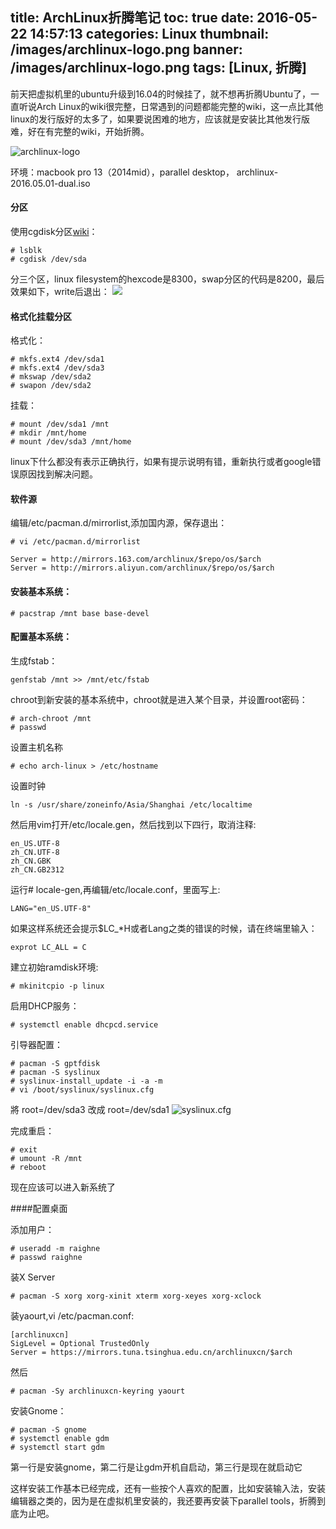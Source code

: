 title: ArchLinux折腾笔记
toc: true
date: 2016-05-22 14:57:13
categories: Linux
thumbnail: /images/archlinux-logo.png
banner: /images/archlinux-logo.png
tags: [Linux, 折腾]
---
前天把虚拟机里的ubuntu升级到16.04的时候挂了，就不想再折腾Ubuntu了，一直听说Arch Linux的wiki很完整，日常遇到的问题都能完整的wiki，这一点比其他linux的发行版好的太多了，如果要说困难的地方，应该就是安装比其他发行版难，好在有完整的wiki，开始折腾。

<!--more-->
![archlinux-logo](/images/archlinux-logo.png)

环境：macbook pro 13（2014mid），parallel desktop， archlinux-2016.05.01-dual.iso


#### 分区

使用cgdisk分区[wiki](https://wiki.archlinux.org/index.php/Gdisk#Gdisk_usage_summary)：

```
# lsblk
# cgdisk /dev/sda
```

分三个区，linux filesystem的hexcode是8300，swap分区的代码是8200，最后效果如下，write后退出：
![](/images/cgdisk.png)

#### 格式化挂载分区

格式化：
```
# mkfs.ext4 /dev/sda1
# mkfs.ext4 /dev/sda3
# mkswap /dev/sda2
# swapon /dev/sda2
```
挂载：
```
# mount /dev/sda1 /mnt
# mkdir /mnt/home
# mount /dev/sda3 /mnt/home
```
linux下什么都没有表示正确执行，如果有提示说明有错，重新执行或者google错误原因找到解决问题。

#### 软件源
编辑/etc/pacman.d/mirrorlist,添加国内源，保存退出：
```
# vi /etc/pacman.d/mirrorlist

Server = http://mirrors.163.com/archlinux/$repo/os/$arch
Server = http://mirrors.aliyun.com/archlinux/$repo/os/$arch

```

#### 安装基本系统：
```
# pacstrap /mnt base base-devel
```

#### 配置基本系统：
生成fstab：
```
genfstab /mnt >> /mnt/etc/fstab

```
chroot到新安装的基本系统中，chroot就是进入某个目录，并设置root密码：
```
# arch-chroot /mnt
# passwd
```
设置主机名称
```
# echo arch-linux > /etc/hostname
```
设置时钟
```
ln -s /usr/share/zoneinfo/Asia/Shanghai /etc/localtime
```
然后用vim打开/etc/locale.gen，然后找到以下四行，取消注释:
```
en_US.UTF-8
zh_CN.UTF-8
zh_CN.GBK
zh_CN.GB2312
```
运行# locale-gen,再编辑/etc/locale.conf，里面写上:
```
LANG="en_US.UTF-8"
```
如果这样系统还会提示$LC_*H或者Lang之类的错误的时候，请在终端里输入：

```
exprot LC_ALL = C

```


建立初始ramdisk环境:

```
# mkinitcpio -p linux
```

启用DHCP服务：
```
# systemctl enable dhcpcd.service
```
引导器配置：
```
# pacman -S gptfdisk
# pacman -S syslinux
# syslinux-install_update -i -a -m
# vi /boot/syslinux/syslinux.cfg
```
將 root=/dev/sda3 改成 root=/dev/sda1
![syslinux.cfg](/images/AL017.gif)

完成重启：
```
# exit
# umount -R /mnt
# reboot
```
现在应该可以进入新系统了

####配置桌面

添加用户：
```
# useradd -m raighne
# passwd raighne
```

装X Server
```
# pacman -S xorg xorg-xinit xterm xorg-xeyes xorg-xclock
```

装yaourt,vi /etc/pacman.conf:
```
[archlinuxcn]
SigLevel = Optional TrustedOnly
Server = https://mirrors.tuna.tsinghua.edu.cn/archlinuxcn/$arch
```
然后

```
# pacman -Sy archlinuxcn-keyring yaourt
```

安装Gnome：
```
# pacman -S gnome
# systemctl enable gdm
# systemctl start gdm
```
第一行是安装gnome，第二行是让gdm开机自启动，第三行是现在就启动它

这样安装工作基本已经完成，还有一些按个人喜欢的配置，比如安装输入法，安装编辑器之类的，因为是在虚拟机里安装的，我还要再安装下parallel tools，折腾到底为止吧。
